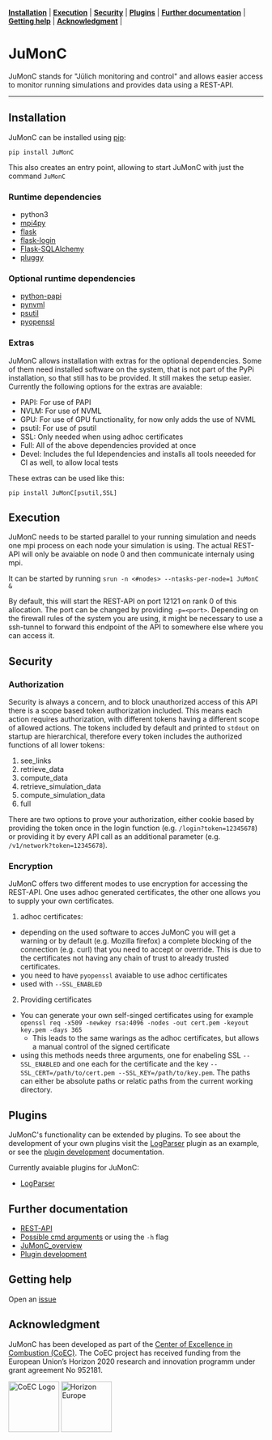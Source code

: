 **[Installation](#installation)** |
**[Execution](#execution)** |
**[Security](#security)** |
**[Plugins](#plugins)** |
**[Further documentation](#further-documentation)** |
**[Getting help](#getting-help)** |
**[Acknowledgment](#acknowledgment)** |

# JuMonC

JuMonC stands for "Jülich monitoring and control" and allows easier access to monitor running simulations and provides data using a REST-API.

---

## Installation

JuMonC can be installed using [pip](https://pypi.org/project/JuMonC/):

`pip install JuMonC`

This also creates an entry point, allowing to start JuMonC with just the command `JuMonC`

### Runtime dependencies

- python3
- [mpi4py](https://mpi4py.readthedocs.io/en/stable/)
- [flask](https://flask.palletsprojects.com/en/2.0.x/)
- [flask-login](https://flask-login.readthedocs.io/en/latest/)
- [Flask-SQLAlchemy](https://github.com/pallets-eco/flask-sqlalchemy)
- [pluggy](https://pluggy.readthedocs.io/en/latest/)

### Optional runtime dependencies

- [python-papi](https://flozz.github.io/pypapi/install.html)
- [pynvml](https://pypi.org/project/pynvml/)
- [psutil](https://pypi.org/project/psutil/)
- [pyopenssl](https://pypi.org/project/pyOpenSSL/)

### Extras

JuMonC allows installation with extras for the optional dependencies. Some of them need installed software on the system, that is not part of the PyPi installation, so that still has to be provided. It still makes the setup easier. Currently the following options for the extras are avaiable:

- PAPI: For use of PAPI
- NVLM: For use of NVML
- GPU: For use of GPU functionality, for now only adds the use of NVML
- psutil: For use of psutil
- SSL: Only needed when using adhoc certificates
- Full: All of the above dependencies provided at once
- Devel: Includes the ful ldependencies and installs all tools neeeded for CI as well, to allow local tests

These extras can be used like this:

`pip install JuMonC[psutil,SSL]`

## Execution

JuMonC needs to be started parallel to your running simulation and needs one mpi process on each node your simulation is using. The actual REST-API will only be avaiable on node 0 and then communicate internaly using mpi.

It can be started by running `srun -n <#nodes> --ntasks-per-node=1 JuMonC &`

By default, this will start the REST-API on port 12121 on rank 0 of this allocation. The port can be changed by providing `-p=<port>`. Depending on the firewall rules of the system you are using, it might be necessary to use a ssh-tunnel to forward this endpoint of the API to somewhere else where you can access it.


## Security

### Authorization

Security is always a concern, and to block unauthorized access of this API there is a scope based token authorization included. This means each action requires authorization, with different tokens having a different scope of allowed actions. The tokens included by default and printed to `stdout` on startup are hierarchical, therefore every token includes the authorized functions of all lower tokens:

1. see_links
2. retrieve_data
3. compute_data
4. retrieve_simulation_data
5. compute_simulation_data
6. full

There are two options to prove your authorization, either cookie based by providing the token once in the login function (e.g. `/login?token=12345678`) or providing it by every API call as an additional parameter (e.g. `/v1/network?token=12345678`).

### Encryption

JuMonC offers two different modes to use encryption for accessing the REST-API. One uses adhoc generated certificates, the other one allows you to supply your own certificates.
1. adhoc certificates:
  - depending on the used software to acces JuMonC you will get a warning or by default (e.g. Mozilla firefox) a complete blocking of the connection (e.g. curl) that you need to accept or override. This is due to the certificates not having any chain of trust to already trusted certificates.
  - you need to have `pyopenssl` avaiable to use adhoc certificates
  - used with `--SSL_ENABLED`
2. Providing certificates
  - You can generate your own self-singed certificates using for example `openssl req -x509 -newkey rsa:4096 -nodes -out cert.pem -keyout key.pem -days 365`
    - This leads to the same warings as the adhoc certificates, but allows a manual control of the signed certificate
  - using this methods needs three arguments, one for enabeling SSL `--SSL_ENABLED` and one each for the certificate and the key `--SSL_CERT=/path/to/cert.pem --SSL_KEY=/path/to/key.pem`. The paths can either be absolute paths or relatic paths from the current working directory.

## Plugins

JuMonC's functionality can be extended by plugins. To see about the development of your own plugins visit the [LogParser](https://gitlab.jsc.fz-juelich.de/coec/jumonc-logparser/) plugin as an example, or see the [plugin development](https://gitlab.jsc.fz-juelich.de/coec/jumonc-logparser/-/blob/main/PLUGIN_DEV.md) documentation. 

Currently avaiable plugins for JuMonC:
- [LogParser](https://pypi.org/project/JuMonC-LogParser)

## Further documentation

- [REST-API](https://gitlab.jsc.fz-juelich.de/coec/jumonc/-/blob/main/doc/REST_API/openapi.yaml)
- [Possible cmd arguments](https://gitlab.jsc.fz-juelich.de/coec/jumonc/-/blob/main/doc/CMD/Parameters.md) or using the `-h` flag
- [JuMonC_overview](https://gitlab.jsc.fz-juelich.de/coec/jumonc/-/blob/main/doc/Developer/JuMonC_overview.ipynb)
- [Plugin development](https://gitlab.jsc.fz-juelich.de/coec/jumonc-logparser/-/blob/main/PLUGIN_DEV.md)


## Getting help

Open an [issue](https://gitlab.jsc.fz-juelich.de/coec/jumonc/-/issues/new)


## Acknowledgment
 JuMonC has been developed as part of the [Center of Excellence in Combustion (CoEC)](https://coec-project.eu/). The CoEC project has received funding from the European Union’s Horizon 2020 research and innovation programm under grant agreement No 952181.


[<img src="https://gitlab.jsc.fz-juelich.de/coec/jumonc/-/raw/main/doc/Logo/COEC_LOGO.png"  height="100" title="The Center of Excellence in Combustion" alt="CoEC Logo">](https://coec-project.eu/) [<img src="https://gitlab.jsc.fz-juelich.de/coec/jumonc/-/raw/main/doc/Logo/EU_Horizon.png"  height="100" title="Horizon Europe: Research and innovation funding programme until 2027" alt="Horizon Europe">](https://ec.europa.eu/info/research-and-innovation/funding/funding-opportunities/funding-programmes-and-open-calls/horizon-europe_en)

